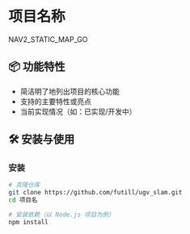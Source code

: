 # 项目名称

NAV2_STATIC_MAP_GO

## 📦 功能特性

- 简洁明了地列出项目的核心功能
- 支持的主要特性或亮点
- 当前实现情况（如：已实现/开发中）

## 🛠️ 安装与使用

### 安装

```bash
# 克隆仓库
git clone https://github.com/futill/ugv_slam.git
cd 项目名

# 安装依赖（以 Node.js 项目为例）
npm install

